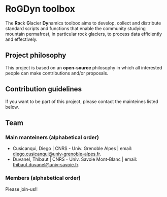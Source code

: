 # RoGDyn toolbox

The **Ro**ck **G**lacier **Dy**namics toolbox aims to develop, collect and distribute standard scripts and functions that enable the community studying mountain permafrost, in particular rock glaciers, to process data efficiently and effectively.

## Project philosophy
This project is based on an **open-source** philosophy in which all interested people can make contributions and/or proposals.

## Contribution guidelines
If you want to be part of this project, please contact the mainteines listed below.

## Team

### Main manteiners (alphabetical order)
* Cusicanqui, Diego | CNRS - Univ. Grenoble Alpes | email: [diego.cusicanqui@univ-grenoble-alpes.fr](mailto:diego.cusicanqui@univ-grenoble-alpes.fr).
* Duvanel, Thibaut | CNRS - Univ. Savoie Mont-Blanc | email: [thibaut.duvanel@univ-savoie.fr](mailto:thibaut.duvanel@univ-savoie.fr).

### Members (alphabetical order)
Please join-us!!
